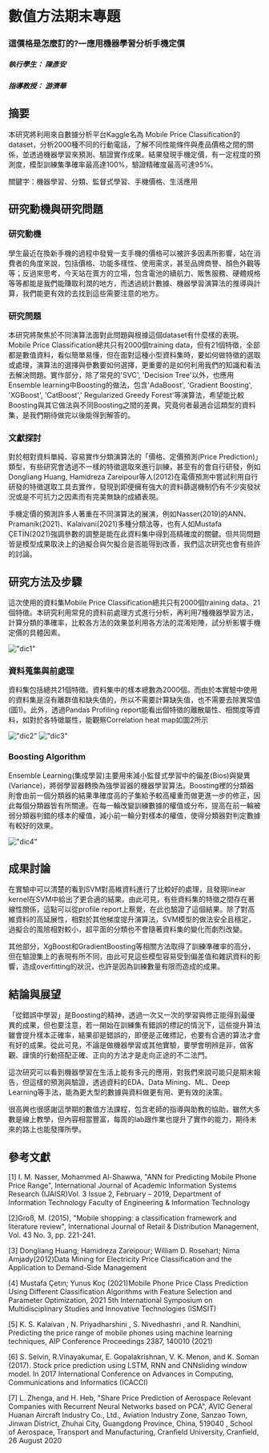 # 數值方法期末專題

### 這價格是怎麼訂的?—應用機器學習分析手機定價

##### 執行學生： 陳彥安
##### 指導教授： 游濟華

## 摘要
本研究將利用來自數據分析平台Kaggle名為 Mobile Price Classification的dataset，分析2000種不同的行動電話，了解不同性能條件與產品價格之間的關係，並透過機器學習來預測、驗證實作成果。結果發現手機定價，有一定程度的預測度，模型訓練集準確率最高達100%，驗證精確度最高可達95%。

關鍵字：機器學習、分類、監督式學習、手機價格、生活應用

## 研究動機與研究問題

### 研究動機
學生最近在換新手機的過程中發覺一支手機的價格可以被許多因素所影響，站在消費者的角度來說，包括價格、功能多樣性、使用需求，甚至品牌商譽、顏色外觀等等；反過來思考，今天站在賣方的立場，包含電池的續航力、販售服務、硬體規格等等都能是我們能賺取利潤的地方，而透過統計數據、機器學習演算法的推導與計算，我們能更有效的去找到這些需要注意的地方。

### 研究問題
本研究將聚焦於不同演算法面對此問題與根據這個dataset有什麼樣的表現。Mobile Price Classification總共只有2000個training data，但有21個特徵，全部都是數值資料，看似簡單易懂，但在面對這種小型資料集時，要如何做特徵的選取或處理，演算法的選擇與參數要如何選擇，更重要的是如何利用我們的知識和看法去解決問題。實作部分，除了常見的'SVC', 'Decision Tree'以外，也應用Ensemble learning中Boosting的做法，包含'AdaBoost', 'Gradient Boosting', 'XGBoost', 'CatBoost',' Regularized Greedy Forest'等演算法，希望能比較Boosting與其它做法與不同Boosting之間的差異。究竟何者最適合這類型的資料集，是我們期待做完以後能得到解答的。

### 文獻探討
對於相對資料單純、容易實作分類演算法的「價格、定價預測(Price Prediction)」類型，有些研究會透過不一樣的特徵選取來進行訓練，甚至有的會自行研發，例如Dongliang Huang, Hamidreza Zareipour等人(2012)在電價預測中嘗試利用自行研發的特徵選取工具去實作，發現到即便擁有強大的資料篩選機制仍有不少突發狀況或是不可抗力之因素而有完美無缺的成績表現。

手機定價的預測許多人著重在不同演算法的展演，例如Nasser(2019)的ANN、Pramanik(2021)、Kalaivani(2021)多種分類法等，也有人如Mustafa ÇETİN(2021)強調參數的調整是能在此資料集中得到高精確度的關鍵。但共同問題皆是模型成果取決上的過擬合與欠擬合是否能得到改善，我們這次研究也會有些許的討論。

## 研究方法及步驟
這次使用的資料集Mobile Price Classification總共只有2000個training data、21個特徵。本研究利用常見的資料前處理方式進行分析，再利用7種機器學習方法，計算分類的準確率，比較各方法的效果並利用各方法的混淆矩陣，試分析影響手機定價的具體因素。

!["dic1"](圖片1.png)

### 資料蒐集與前處理
資料集包括總共21個特徵。資料集中的樣本總數為2000個。而由於本實驗中使用的資料集是沒有離群值和缺失值的，所以不需要計算缺失值，也不需要去除異常值(圖1)。此外，透過Pandas Profiling report能看出個特徵的離散屬性、相關度等資料，如對於各特徵屬性，能觀察Correlation heat map如圖2所示

!["dic2"](圖片2.png)
!["dic3"](圖片3.png)

### Boosting Algorithm
Ensemble Learning(集成學習)主要用來減小監督式學習中的偏差(Bios)與變異(Variance)，將弱學習器轉換為強學習器的機器學習算法。Boosting裡的分類器則會由前一個分類器的結果準確度高的子集給予較高權重而做更進一步的修正，因此每個分類器皆有所關連。在每一輪改變訓練數據的權值或分布，提高在前一輪被弱分類器判錯的樣本的權值，減小前一輪分對樣本的權值，使得分類器對判定數據有較好的效果。

!["dic4"](圖片4.png)

## 成果討論
在實驗中可以清楚的看到SVM對高維資料進行了比較好的處理，且發現linear kernel在SVM中給出了更合適的結果。由此可見，有些資料集的特徵之間存在著線性關係，這點可以從profile report上察覺，在此也驗證了這個結果。除了對高維資料的高延展性，相對於其他梯度提升演算法，SVM模型的做法安全且穩定，過擬合的風險相對較小，超平面的分類也不會隨著資料集的變化而劇烈改變。

其他部分，XgBoost和GradientBoosting等相關方法取得了訓練準確率的高分，但在驗證集上的表現有所不同，由此可見這些模型容易受到偏差值和雜訊資料的影響，造成overfitting的狀況，也許是因為訓練數量有限而造成的成果。

## 結論與展望
「從錯誤中學習」是Boosting的精神，透過一次又一次的學習與修正能得到最優異的成果，但也要注意，若一開始在訓練集有錯誤的標記的情況下，這些提升算法雖會提升樣本正確率，結果卻是錯誤的，即便是正確標記，也要有合適的算法才會有好的成果。從此可見，不論是做機器學習或其他實驗，要學會明辨是非，做客觀、謹慎的行動搭配正確、正向的方法才是走向正途的不二法門。

這次研究可以看到機器學習在生活上能有多元的應用，對我們來說可能只是期末報告，但這樣的預測與驗證，透過資料的EDA、Data Mining、ML、Deep Learning等手法，能為更大型的數據與資料做更有用、更有效的決策。

很高興也很感謝這學期的數值方法課程，包含老師的指導與助教的協助，雖然大多數是線上教學，但內容相當豐富，每周的lab跟作業也提升了實作的能力，期待未來的路上也能發揮所學。

## 參考文獻
[1] I. M. Nasser, Mohammed Al-Shawwa, "ANN for Predicting Mobile Phone Price Range", International Journal of Academic Information Systems Research (IJAISR)Vol. 3 Issue 2, February – 2019, Department of Information Technology Faculty of Engineering & Information Technology

[2]Groß, M. (2015), "Mobile shopping: a classification framework and literature review", International Journal of Retail & Distribution Management, Vol. 43 No. 3, pp. 221-241.

[3] Dongliang Huang; Hamidreza Zareipour; William D. Rosehart; Nima Amjady(2012)Data Mining for Electricity Price Classification and the Application to Demand-Side Management

[4] Mustafa Çetın; Yunus Koç (2021)Mobile Phone Price Class Prediction Using Different Classification Algorithms with Feature Selection and Parameter Optimization, 2021 5th International Symposium on Multidisciplinary Studies and Innovative Technologies (ISMSIT)

[5] K. S. Kalaivan , N. Priyadharshini , S. Nivedhashri , and R. Nandhini, Predicting the price range of mobile phones using machine learning techniques, AIP Conference Proceedings 2387, 140010 (2021)

[6] S. Selvin, R.Vinayakumar, E. Gopalakrishnan, V. K. Menon, and K. Soman (2017). Stock price prediction using LSTM, RNN and CNNsliding window model. In 2017 International Conference on Advances in Computing, Communications and Informatics (ICACCI)

[7] L. Zhenga, and H. Heb, "Share Price Prediction of Aerospace Relevant Companies with Recurrent Neural Networks based on PCA", AVIC General Huanan Aircraft Industry Co., Ltd., Aviation Industry Zone, Sanzao Town, Jinwan District, Zhuhai City, Guangdong Province, China, 519040 , School of Aerospace, Transport and Manufacturing, Cranfield University, Cranfield, 26 August 2020
